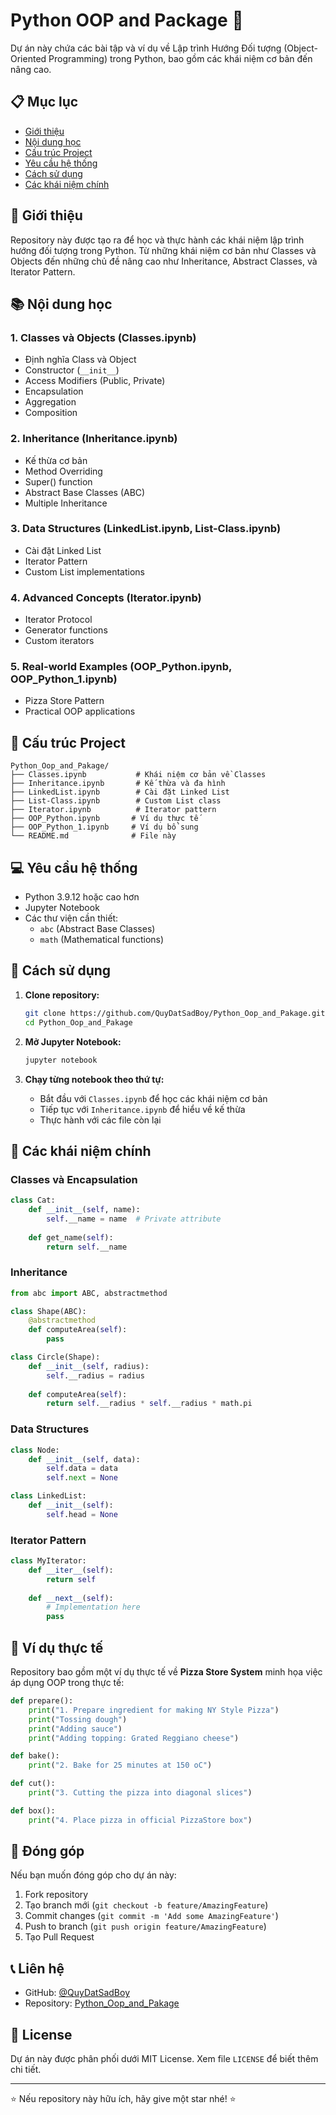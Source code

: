 # Python OOP and Package 🐍

Dự án này chứa các bài tập và ví dụ về Lập trình Hướng Đối tượng (Object-Oriented Programming) trong Python, bao gồm các khái niệm cơ bản đến nâng cao.

## 📋 Mục lục

- [Giới thiệu](#giới-thiệu)
- [Nội dung học](#nội-dung-học)
- [Cấu trúc Project](#cấu-trúc-project)
- [Yêu cầu hệ thống](#yêu-cầu-hệ-thống)
- [Cách sử dụng](#cách-sử-dụng)
- [Các khái niệm chính](#các-khái-niệm-chính)

## 🎯 Giới thiệu

Repository này được tạo ra để học và thực hành các khái niệm lập trình hướng đối tượng trong Python. Từ những khái niệm cơ bản như Classes và Objects đến những chủ đề nâng cao như Inheritance, Abstract Classes, và Iterator Pattern.

## 📚 Nội dung học

### 1. Classes và Objects (Classes.ipynb)
- Định nghĩa Class và Object
- Constructor (`__init__`)
- Access Modifiers (Public, Private)
- Encapsulation
- Aggregation
- Composition

### 2. Inheritance (Inheritance.ipynb)
- Kế thừa cơ bản
- Method Overriding
- Super() function
- Abstract Base Classes (ABC)
- Multiple Inheritance

### 3. Data Structures (LinkedList.ipynb, List-Class.ipynb)
- Cài đặt Linked List
- Iterator Pattern
- Custom List implementations

### 4. Advanced Concepts (Iterator.ipynb)
- Iterator Protocol
- Generator functions
- Custom iterators

### 5. Real-world Examples (OOP_Python.ipynb, OOP_Python_1.ipynb)
- Pizza Store Pattern
- Practical OOP applications

## 📁 Cấu trúc Project

```
Python_Oop_and_Pakage/
├── Classes.ipynb           # Khái niệm cơ bản về Classes
├── Inheritance.ipynb       # Kế thừa và đa hình
├── LinkedList.ipynb        # Cài đặt Linked List
├── List-Class.ipynb        # Custom List class
├── Iterator.ipynb          # Iterator pattern
├── OOP_Python.ipynb       # Ví dụ thực tế
├── OOP_Python_1.ipynb     # Ví dụ bổ sung
└── README.md              # File này
```

## 💻 Yêu cầu hệ thống

- Python 3.9.12 hoặc cao hơn
- Jupyter Notebook
- Các thư viện cần thiết:
  - `abc` (Abstract Base Classes)
  - `math` (Mathematical functions)

## 🚀 Cách sử dụng

1. **Clone repository:**
   ```bash
   git clone https://github.com/QuyDatSadBoy/Python_Oop_and_Pakage.git
   cd Python_Oop_and_Pakage
   ```

2. **Mở Jupyter Notebook:**
   ```bash
   jupyter notebook
   ```

3. **Chạy từng notebook theo thứ tự:**
   - Bắt đầu với `Classes.ipynb` để học các khái niệm cơ bản
   - Tiếp tục với `Inheritance.ipynb` để hiểu về kế thừa
   - Thực hành với các file còn lại

## 🔑 Các khái niệm chính

### Classes và Encapsulation
```python
class Cat:
    def __init__(self, name):
        self.__name = name  # Private attribute
    
    def get_name(self):
        return self.__name
```

### Inheritance
```python
from abc import ABC, abstractmethod

class Shape(ABC):
    @abstractmethod
    def computeArea(self):
        pass

class Circle(Shape):
    def __init__(self, radius):
        self.__radius = radius
    
    def computeArea(self):
        return self.__radius * self.__radius * math.pi
```

### Data Structures
```python
class Node:
    def __init__(self, data):
        self.data = data
        self.next = None

class LinkedList:
    def __init__(self):
        self.head = None
```

### Iterator Pattern
```python
class MyIterator:
    def __iter__(self):
        return self
    
    def __next__(self):
        # Implementation here
        pass
```

## 📝 Ví dụ thực tế

Repository bao gồm một ví dụ thực tế về **Pizza Store System** minh họa việc áp dụng OOP trong thực tế:

```python
def prepare():
    print("1. Prepare ingredient for making NY Style Pizza")
    print("Tossing dough")
    print("Adding sauce")
    print("Adding topping: Grated Reggiano cheese")

def bake():
    print("2. Bake for 25 minutes at 150 oC")

def cut():
    print("3. Cutting the pizza into diagonal slices")

def box():
    print("4. Place pizza in official PizzaStore box")
```

## 🤝 Đóng góp

Nếu bạn muốn đóng góp cho dự án này:
1. Fork repository
2. Tạo branch mới (`git checkout -b feature/AmazingFeature`)
3. Commit changes (`git commit -m 'Add some AmazingFeature'`)
4. Push to branch (`git push origin feature/AmazingFeature`)
5. Tạo Pull Request

## 📞 Liên hệ

- GitHub: [@QuyDatSadBoy](https://github.com/QuyDatSadBoy)
- Repository: [Python_Oop_and_Pakage](https://github.com/QuyDatSadBoy/Python_Oop_and_Pakage)

## 📄 License

Dự án này được phân phối dưới MIT License. Xem file `LICENSE` để biết thêm chi tiết.

---

⭐ Nếu repository này hữu ích, hãy give một star nhé! ⭐
